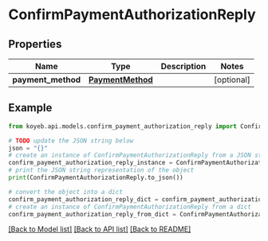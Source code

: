 # ConfirmPaymentAuthorizationReply


## Properties

Name | Type | Description | Notes
------------ | ------------- | ------------- | -------------
**payment_method** | [**PaymentMethod**](PaymentMethod.md) |  | [optional] 

## Example

```python
from koyeb.api.models.confirm_payment_authorization_reply import ConfirmPaymentAuthorizationReply

# TODO update the JSON string below
json = "{}"
# create an instance of ConfirmPaymentAuthorizationReply from a JSON string
confirm_payment_authorization_reply_instance = ConfirmPaymentAuthorizationReply.from_json(json)
# print the JSON string representation of the object
print(ConfirmPaymentAuthorizationReply.to_json())

# convert the object into a dict
confirm_payment_authorization_reply_dict = confirm_payment_authorization_reply_instance.to_dict()
# create an instance of ConfirmPaymentAuthorizationReply from a dict
confirm_payment_authorization_reply_from_dict = ConfirmPaymentAuthorizationReply.from_dict(confirm_payment_authorization_reply_dict)
```
[[Back to Model list]](../README.md#documentation-for-models) [[Back to API list]](../README.md#documentation-for-api-endpoints) [[Back to README]](../README.md)


